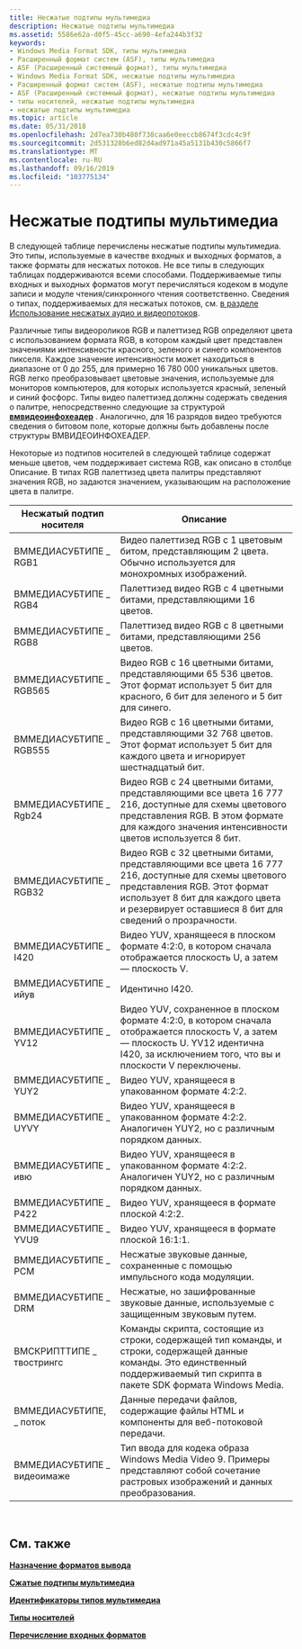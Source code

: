 ```yaml
---
title: Несжатые подтипы мультимедиа
description: Несжатые подтипы мультимедиа
ms.assetid: 5586e62a-d0f5-45cc-a690-4efa244b3f32
keywords:
- Windows Media Format SDK, типы мультимедиа
- Расширенный формат систем (ASF), типы мультимедиа
- ASF (Расширенный системный формат), типы мультимедиа
- Windows Media Format SDK, несжатые подтипы мультимедиа
- Расширенный формат систем (ASF), несжатые подтипы мультимедиа
- ASF (Расширенный системный формат), несжатые подтипы мультимедиа
- типы носителей, несжатые подтипы мультимедиа
- несжатые подтипы мультимедиа
ms.topic: article
ms.date: 05/31/2018
ms.openlocfilehash: 2d7ea730b480f738caa6e0eeccb8674f3cdc4c9f
ms.sourcegitcommit: 2d531328b6ed82d4ad971a45a5131b430c5866f7
ms.translationtype: MT
ms.contentlocale: ru-RU
ms.lasthandoff: 09/16/2019
ms.locfileid: "103775134"
---
```

# <a name="uncompressed-media-subtypes"></a>Несжатые подтипы мультимедиа

В следующей таблице перечислены несжатые подтипы мультимедиа. Это типы, используемые в качестве входных и выходных форматов, а также форматы для несжатых потоков. Не все типы в следующих таблицах поддерживаются всеми способами. Поддерживаемые типы входных и выходных форматов могут перечисляться кодеком в модуле записи и модуле чтения/синхронного чтения соответственно. Сведения о типах, поддерживаемых для несжатых потоков, см. [в разделе Использование несжатых аудио и видеопотоков](using-uncompressed-audio-and-video-streams.md).

Различные типы видеороликов RGB и палеттизед RGB определяют цвета с использованием формата RGB, в котором каждый цвет представлен значениями интенсивности красного, зеленого и синего компонентов пикселя. Каждое значение интенсивности может находиться в диапазоне от 0 до 255, для примерно 16 780 000 уникальных цветов. RGB легко преобразовывает цветовые значения, используемые для мониторов компьютеров, для которых используется красный, зеленый и синий фосфорс. Типы видео палеттизед должны содержать сведения о палитре, непосредственно следующие за структурой [**вмвидеоинфохеадер**](/previous-versions/windows/desktop/api/wmsdkidl/ns-wmsdkidl-wmvideoinfoheader) . Аналогично, для 16 разрядов видео требуются сведения о битовом поле, которые должны быть добавлены после структуры ВМВИДЕОИНФОХЕАДЕР.

Некоторые из подтипов носителей в следующей таблице содержат меньше цветов, чем поддерживает система RGB, как описано в столбце Описание. В типах RGB палеттизед цвета палитры представляют значения RGB, но задаются значением, указывающим на расположение цвета в палитре.



| Несжатый подтип носителя | Описание                                                                                                                                                                                                              |
|----------------------------|--------------------------------------------------------------------------------------------------------------------------------------------------------------------------------------------------------------------------|
| ВММЕДИАСУБТИПЕ \_ RGB1       | Видео палеттизед RGB с 1 цветовым битом, представляющим 2 цвета. Обычно используется для монохромных изображений.                                                                                                                         |
| ВММЕДИАСУБТИПЕ \_ RGB4       | Палеттизед видео RGB с 4 цветными битами, представляющими 16 цветов.                                                                                                                                                           |
| ВММЕДИАСУБТИПЕ \_ RGB8       | Палеттизед видео RGB с 8 цветными битами, представляющими 256 цветов.                                                                                                                                                          |
| ВММЕДИАСУБТИПЕ \_ RGB565     | Видео RGB с 16 цветными битами, представляющими 65 536 цветов. Этот формат использует 5 бит для красного, 6 бит для зеленого и 5 бит для синего.                                                                                         |
| ВММЕДИАСУБТИПЕ \_ RGB555     | Видео RGB с 16 цветными битами, представляющими 32 768 цветов. Этот формат использует 5 бит для каждого цвета и игнорирует шестнадцатый бит.                                                                                           |
| ВММЕДИАСУБТИПЕ \_ Rgb24      | Видео RGB с 24 цветными битами, представляющими все цвета 16 777 216, доступные для схемы цветового представления RGB. В этом формате для каждого значения интенсивности цветов используется 8 бит.                                                |
| ВММЕДИАСУБТИПЕ \_ RGB32      | Видео RGB с 32 цветными битами, представляющими все цвета 16 777 216, доступные для схемы цветового представления RGB. Этот формат использует 8 бит для каждого цвета и резервирует оставшиеся 8 бит для сведений о прозрачности. |
| ВММЕДИАСУБТИПЕ \_ I420       | Видео YUV, хранящееся в плоском формате 4:2:0, в котором сначала отображается плоскость U, а затем — плоскость V.                                                                                                                      |
| ВММЕДИАСУБТИПЕ \_ ийув       | Идентично I420.                                                                                                                                                                                                       |
| ВММЕДИАСУБТИПЕ \_ YV12       | Видео YUV, сохраненное в плоском формате 4:2:0, в котором сначала отображается плоскость V, а затем — плоскость U. YV12 идентична I420, за исключением того, что вы и плоскости V переключены.                                               |
| ВММЕДИАСУБТИПЕ \_ YUY2       | Видео YUV, хранящееся в упакованном формате 4:2:2.                                                                                                                                                                                 |
| ВММЕДИАСУБТИПЕ \_ UYVY       | Видео YUV, хранящееся в упакованном формате 4:2:2. Аналогичен YUY2, но с различным порядком данных.                                                                                                                            |
| ВММЕДИАСУБТИПЕ \_ ивю       | Видео YUV, хранящееся в упакованном формате 4:2:2. Аналогичен YUY2, но с различным порядком данных.                                                                                                                            |
| ВММЕДИАСУБТИПЕ \_ P422       | Видео YUV, хранящееся в формате плоской 4:2:2.                                                                                                                                                                            |
| ВММЕДИАСУБТИПЕ \_ YVU9       | Видео YUV, хранящееся в формате плоской 16:1:1.                                                                                                                                                                                |
| ВММЕДИАСУБТИПЕ \_ PCM        | Несжатые звуковые данные, сохраненные с помощью импульсного кода модуляции.                                                                                                                                                              |
| ВММЕДИАСУБТИПЕ \_ DRM        | Несжатые, но зашифрованные звуковые данные, используемые с защищенным звуковым путем.                                                                                                                                                       |
| ВМСКРИПТТИПЕ \_ твострингс   | Команды скрипта, состоящие из строки, содержащей тип команды, и строки, содержащей данные команды. Это единственный поддерживаемый тип скрипта в пакете SDK формата Windows Media.                                     |
| ВММЕДИАСУБТИПЕ, \_ поток  | Данные передачи файлов, содержащие файлы HTML и компоненты для веб-потоковой передачи.                                                                                                                                               |
| ВММЕДИАСУБТИПЕ \_ видеоимаже | Тип ввода для кодека образа Windows Media Video 9. Примеры представляют собой сочетание растровых изображений и данных преобразования.                                                                                                |



 

## <a name="related-topics"></a>См. также

<dl> <dt>

[**Назначение форматов вывода**](assigning-output-formats.md)
</dt> <dt>

[**Сжатые подтипы мультимедиа**](compressed-media-subtypes.md)
</dt> <dt>

[**Идентификаторы типов мультимедиа**](media-type-identifiers.md)
</dt> <dt>

[**Типы носителей**](media-types.md)
</dt> <dt>

[**Перечисление входных форматов**](to-enumerate-input-formats.md)
</dt> </dl>

 

 




